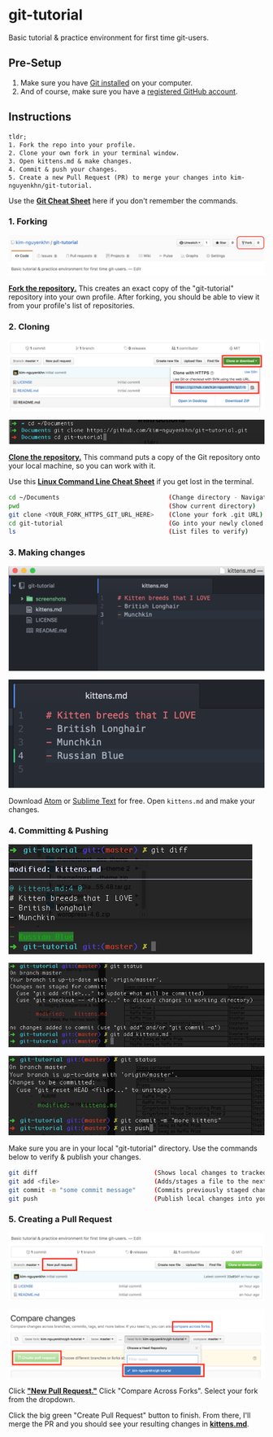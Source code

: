 # git-tutorial
Basic tutorial &amp; practice environment for first time git-users.


## Pre-Setup

1. Make sure you have [Git installed](https://git-scm.com/book/en/v2/Getting-Started-Installing-Git) on your computer.
2. And of course, make sure you have a [registered GitHub account](https://github.com/join?source=header-home).


## Instructions

```
tldr;
1. Fork the repo into your profile.
2. Clone your own fork in your terminal window.
3. Open kittens.md & make changes.
4. Commit & push your changes.
5. Create a new Pull Request (PR) to merge your changes into kim-nguyenkhn/git-tutorial.
```

Use the **[Git Cheat Sheet](https://www.git-tower.com/blog/git-cheat-sheet/)** here if you don't remember the commands.

### 1. Forking

<kbd>![Forking](screenshots/01_forking.png)</kbd>

**[Fork the repository.](https://help.github.com/articles/fork-a-repo/)** This creates an exact copy of the "git-tutorial" repository into your own profile. After forking, you should be able to view it from your profile's list of repositories.


### 2. Cloning

<kbd>![Cloning](screenshots/02_cloning.png)</kbd>

<kbd>![Cloning - Terminal](screenshots/02b_cloning.png)</kbd>

**[Clone the repository.](https://git-scm.com/book/en/v2/Git-Basics-Getting-a-Git-Repository#Cloning-an-Existing-Repository)** This command puts a copy of the Git repository onto your local machine, so you can work with it.

Use this **[Linux Command Line Cheat Sheet](https://www.cheatography.com/davechild/cheat-sheets/linux-command-line/)** if you get lost in the terminal.

```bash
cd ~/Documents                              (Change directory - Navigate to where you want your local copy to live)
pwd                                         (Show current directory)
git clone <YOUR_FORK_HTTPS_GIT_URL_HERE>    (Clone your fork .git URL)
cd git-tutorial                             (Go into your newly cloned directory)
ls                                          (List files to verify)
```


### 3. Making changes

<kbd>![Making Changes](screenshots/03a_making_changes.png)</kbd>

<kbd>![Making Changes](screenshots/03b_making_changes.png)</kbd>

Download [Atom](https://atom.io/) or [Sublime Text](https://sublimetext.com/3) for free. Open `kittens.md` and make your changes.


### 4. Committing & Pushing

<kbd>![Git Diff](screenshots/03c_diff.png)</kbd>

<kbd>![Git Commit](screenshots/03d_status_add.png)</kbd>

<kbd>![Git Push](screenshots/03e_status_commit_push.png)</kbd>

Make sure you are in your local "git-tutorial" directory. Use the commands below to verify & publish your changes.

```bash
git diff                                (Shows local changes to tracked files)
git add <file>                          (Adds/stages a file to the next commit)
git commit -m "some commit message"     (Commits previously staged changes)
git push                                (Publish local changes into your fork)
```


### 5. Creating a Pull Request

<kbd>![New Pull Request](screenshots/04_new_pr.png)</kbd>

<kbd>![Compare Forks](screenshots/05b_compare_forks.png)</kbd>

Click **["New Pull Request."](https://github.com/kim-nguyenkhn/git-tutorial/compare?expand=1)** Click "Compare Across Forks". Select your fork from the dropdown.

Click the big green "Create Pull Request" button to finish. From there, I'll merge the PR and you should see your resulting changes in **[kittens.md](kittens.md)**.
